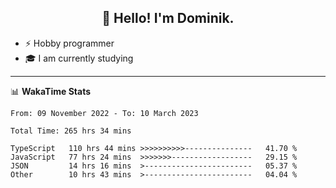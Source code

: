<h2 align="center">👋 Hello! I'm Dominik.</h2>

- ⚡ Hobby programmer
- 🎓 I am currently studying

---
📊 **WakaTime Stats**
<!--START_SECTION:waka-->

```text
From: 09 November 2022 - To: 10 March 2023

Total Time: 265 hrs 34 mins

TypeScript   110 hrs 44 mins >>>>>>>>>>---------------   41.70 %
JavaScript   77 hrs 24 mins  >>>>>>>------------------   29.15 %
JSON         14 hrs 16 mins  >------------------------   05.37 %
Other        10 hrs 43 mins  >------------------------   04.04 %
```

<!--END_SECTION:waka-->
